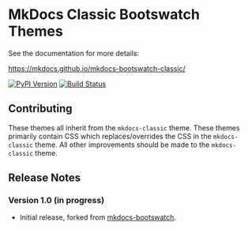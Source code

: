 # MkDocs Classic Bootswatch Themes

See the documentation for more details:

https://mkdocs.github.io/mkdocs-bootswatch-classic/

[![PyPI Version][pypi-v-image]][pypi-v-link]
[![Build Status][travis-image]][travis-link]

[pypi-v-image]: https://img.shields.io/pypi/v/mkdocs-bootswatch-classic.svg
[pypi-v-link]: https://pypi.python.org/pypi/mkdocs-bootswatch-classic
[travis-image]: https://img.shields.io/travis/mkdocs/mkdocs-bootswatch-classic/master.svg
[travis-link]: https://travis-ci.org/mkdocs/mkdocs-bootswatch-classic

## Contributing

These themes all inherit from the `mkdocs-classic` theme. These themes primarily
contain CSS which replaces/overrides the CSS in the `mkdocs-classic` theme.  All
other improvements should be made to the `mkdocs-classic` theme.

## Release Notes

### Version 1.0 (in progress)

* Initial release, forked from [mkdocs-bootswatch][mkdocs-bootswatch].

[mkdocs-bootswatch]: https://github.com/mkdocs/mkdocs-bootswatch
